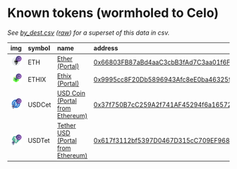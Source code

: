 
Known tokens (wormholed to Celo)
===================================
_See [by_dest.csv](by_dest.csv) ([raw](https://raw.githubusercontent.com/xlabs/portal-bridge-ui/main/apps/token-list/content/by_dest.csv)) for a superset of this data in csv._

  
| img                                                                                                           | symbol   | name                                                                      | address                                                                                                            |   decimals | origin   | sourceAddress                                                                                                         |   sourceDecimals | markets                                                                              | symbol   |
|:--------------------------------------------------------------------------------------------------------------|:---------|:--------------------------------------------------------------------------|:-------------------------------------------------------------------------------------------------------------------|-----------:|:---------|:----------------------------------------------------------------------------------------------------------------------|-----------------:|:-------------------------------------------------------------------------------------|:-----------------|
| ![ETH](https://raw.githubusercontent.com/xlabs/portal-bridge-ui/main/apps/token-list/assets/ETH_wh.png)       | ETH      | [Ether (Portal)](http://coingecko.com/en/coins/ether)                     | [0x66803FB87aBd4aaC3cbB3fAd7C3aa01f6F3FB207](https://celoscan.io/token/0x66803FB87aBd4aaC3cbB3fAd7C3aa01f6F3FB207) |         18 | ethereum | [0xc02aaa39b223fe8d0a0e5c4f27ead9083c756cc2](https://etherscan.io/address/0xc02aaa39b223fe8d0a0e5c4f27ead9083c756cc2) |               18 | [ubeswap](https://app.ubeswap.org/#/swap)                                            | ETH              |
| ![ETHIX](https://raw.githubusercontent.com/xlabs/portal-bridge-ui/main/apps/token-list/assets/ETHIX_wh.png)   | ETHIX    | [Ethix (Portal)](http://coingecko.com/en/coins/ethichub)                  | [0x9995cc8F20Db5896943Afc8eE0ba463259c931ed](https://celoscan.io/token/0x9995cc8F20Db5896943Afc8eE0ba463259c931ed) |         18 | ethereum | [0xFd09911130e6930Bf87F2B0554c44F400bD80D3e](https://etherscan.io/address/0xFd09911130e6930Bf87F2B0554c44F400bD80D3e) |               18 | [symmetric](https://celo.symm.fi/#/trade), [ubeswap](https://app.ubeswap.org/#/swap) | ETHIX            |
| ![USDCet](https://raw.githubusercontent.com/xlabs/portal-bridge-ui/main/apps/token-list/assets/USDCet_wh.png) | USDCet   | [USD Coin (Portal from Ethereum)](http://coingecko.com/en/coins/usd-coin) | [0x37f750B7cC259A2f741AF45294f6a16572CF5cAd](https://celoscan.io/token/0x37f750B7cC259A2f741AF45294f6a16572CF5cAd) |          6 | ethereum | [0xa0b86991c6218b36c1d19d4a2e9eb0ce3606eb48](https://etherscan.io/address/0xa0b86991c6218b36c1d19d4a2e9eb0ce3606eb48) |                6 | [ubeswap](https://app.ubeswap.org/#/swap)                                            | USDCet           |
| ![USDTet](https://raw.githubusercontent.com/xlabs/portal-bridge-ui/main/apps/token-list/assets/USDTet_wh.png) | USDTet   | [Tether USD (Portal from Ethereum)](http://coingecko.com/en/coins/tether) | [0x617f3112bf5397D0467D315cC709EF968D9ba546](https://celoscan.io/token/0x617f3112bf5397D0467D315cC709EF968D9ba546) |          6 | ethereum | [0xdac17f958d2ee523a2206206994597c13d831ec7](https://etherscan.io/address/0xdac17f958d2ee523a2206206994597c13d831ec7) |                6 |                                                                                      | USDTet           |